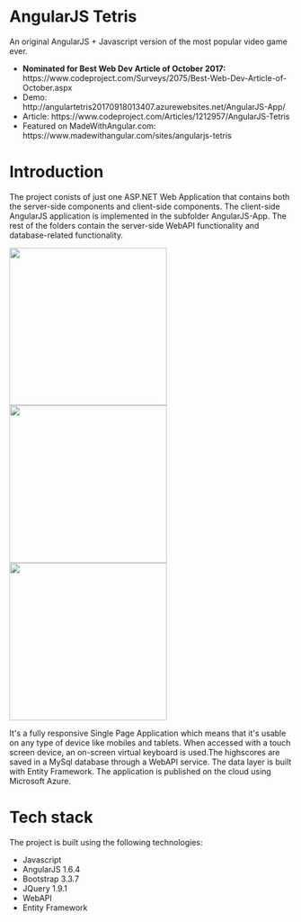 # AngularJS Tetris

An original AngularJS + Javascript version of the most popular video game ever. 


<ul>
  <li><strong>Nominated for Best Web Dev Article of October 2017:</strong> https://www.codeproject.com/Surveys/2075/Best-Web-Dev-Article-of-October.aspx
  </li>  
  <li>Demo: http://angulartetris20170918013407.azurewebsites.net/AngularJS-App/</li>
  <li>Article: https://www.codeproject.com/Articles/1212957/AngularJS-Tetris</li>
  <li>Featured on MadeWithAngular.com: https://www.madewithangular.com/sites/angularjs-tetris</li>
  </ul>


# Introduction
The project conists of just one ASP.NET Web Application that contains both the server-side components and client-side components. The client-side AngularJS application is implemented in the subfolder AngularJS-App. The rest of the folders contain the server-side WebAPI functionality and database-related functionality.

<img src="https://github.com/TheoKand/AngularTetris/blob/master/Screenshots/1.png" width="280"> <img src="https://github.com/TheoKand/AngularTetris/blob/master/Screenshots/2.png" width="280"> <img src="https://github.com/TheoKand/AngularTetris/blob/master/Screenshots/3.png" width="280">

It's a fully responsive Single Page Application which means that it's usable on any type of device like mobiles and tablets. When accessed with a touch screen device, an on-screen virtual keyboard is used.The highscores are saved in a MySql database through a WebAPI service. The data layer is built with Entity Framework. The application is published on the cloud using Microsoft Azure.

# Tech stack

The project is built using the following technologies:

- Javascript
- AngularJS 1.6.4
- Bootstrap 3.3.7
- JQuery 1.9.1
- WebAPI
- Entity Framework







